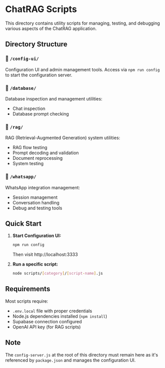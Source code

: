 # ChatRAG Scripts

This directory contains utility scripts for managing, testing, and debugging various aspects of the ChatRAG application.

## Directory Structure

### 📁 `/config-ui/`
Configuration UI and admin management tools. Access via `npm run config` to start the configuration server.

### 📁 `/database/`
Database inspection and management utilities:
- Chat inspection
- Database prompt checking

### 📁 `/rag/`
RAG (Retrieval-Augmented Generation) system utilities:
- RAG flow testing
- Prompt decoding and validation
- Document reprocessing
- System testing

### 📁 `/whatsapp/`
WhatsApp integration management:
- Session management
- Conversation handling
- Debug and testing tools

## Quick Start

1. **Start Configuration UI:**
   ```bash
   npm run config
   ```
   Then visit http://localhost:3333

2. **Run a specific script:**
   ```bash
   node scripts/[category]/[script-name].js
   ```

## Requirements

Most scripts require:
- `.env.local` file with proper credentials
- Node.js dependencies installed (`npm install`)
- Supabase connection configured
- OpenAI API key (for RAG scripts)

## Note

The `config-server.js` at the root of this directory must remain here as it's referenced by `package.json` and manages the configuration UI.